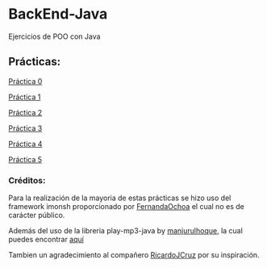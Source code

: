 # BackEnd-Java
Ejercicios de POO con Java

## Prácticas:

[Práctica 0](/0-Ejemplo%20LOL)

[Práctica 1](/1-Harry)

[Práctica 2](/2-Mona)

[Práctica 3](/3-Spider-Verse)

[Práctica 4](/4-Comic)

[Práctica 5](/5-Line%20up)

### Créditos:

Para la realización de la mayoria de estas prácticas se hizo uso del framework imonsh proporcionado por [FernandaOchoa](https://github.com/FernandaOchoa) el cual no es de carácter público.

Además del uso de la libreria play-mp3-java by [manjurulhoque](https://github.com/manjurulhoque/play-mp3-java), la cual puedes encontrar [aquí](https://github.com/manjurulhoque/play-mp3-java)

Tambien un agradecimiento al compañero [RicardoJCruz](https://github.com/RicardoJCruz/) por su inspiración. 
